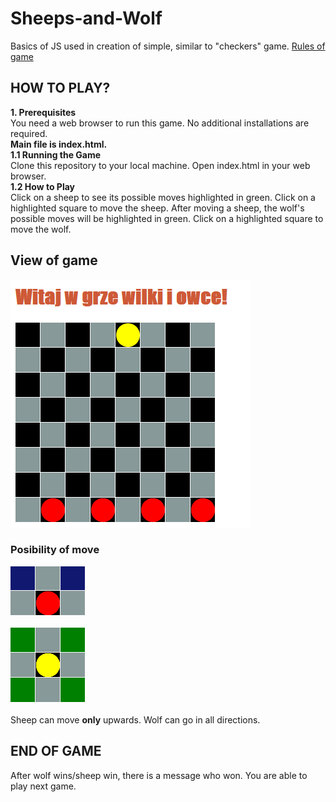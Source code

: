 # Sheeps-and-Wolf
Basics of JS  used in creation of simple, similar to "checkers" game.
<a href="https://mathcircles.org/activity/wolves-and-sheep/">Rules of game </a> </br>
## HOW TO PLAY?
<b>1. Prerequisites </b> </br>
You need a web browser to run this game. No additional installations are required. </br>
<b> Main file is index.html.</b> </br>
<b>1.1 Running the Game</b></br>
    Clone this repository to your local machine.
    Open index.html in your web browser. <br>
<b>1.2 How to Play</b></br>
    Click on a sheep to see its possible moves highlighted in green.
    Click on a highlighted square to move the sheep.
    After moving a sheep, the wolf's possible moves will be highlighted in green.
    Click on a highlighted square to move the wolf.

## View of game
![View of game](https://github.com/Pablo1644/Sheeps-and-Wolf/blob/main/wilkiOwce.png)
### Posibility of move 

![View of game](https://github.com/Pablo1644/Sheeps-and-Wolf/blob/main/moveOfSheep.png) </br> </br>
![View of game](https://github.com/Pablo1644/Sheeps-and-Wolf/blob/main/moveOfWolf.png) </br> </br>
Sheep can move <b>only</b> upwards. Wolf can go in all directions.

## END OF GAME
After wolf wins/sheep win, there is a message who won. You are able to play next game.
